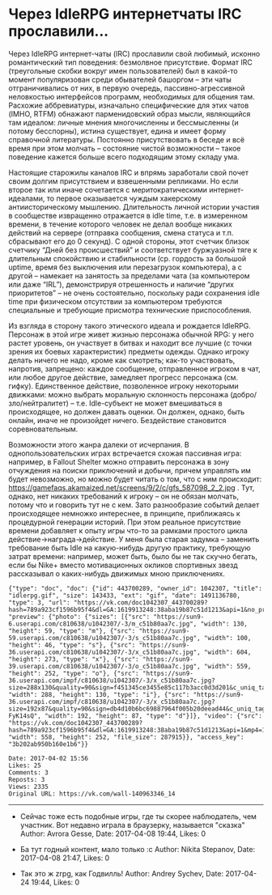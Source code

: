 # Через IdleRPG интернетчаты IRC прославили...

Через IdleRPG интернет-чаты (IRC) прославили свой любимый, исконно романтический тип поведения: безмолвное присутствие. Формат IRC (треугольные скобки вокруг имен пользователей) был в какой-то момент популяризован среди обывателей башоргом – эти чаты отграничивались от них, в первую очередь, пассивно-агрессивной неловкостью интерфейсов программ, необходимых для общения там. Расхожие аббревиатуры, изначально специфические для этих чатов (IMHO, RTFM) обнажают парменидовский образ мысли, являющийся там идеалом: личные мнения многочисленны и бессмысленны (и потому бесспорны), истина существует, едина и имеет форму справочной литературы. Постоянно присутствовать в беседе и всё время при этом молчать – состояние чистой возможности – такое поведение кажется больше всего подходящим этому складу ума.

Настоящие старожилы каналов IRC и впрямь заработали свой почет своим долгим присутствием и взвешенными репликами. Но если второе так или иначе сочетается с меритократическими интернет-идеалами, то первое оказывается чуждым хакерскому антиисторическому мышлению. Длительность личной истории участия в сообществе извращенно отражается в idle time, т.е. в измеренном времени, в течение которого человек не делал вообще никаких действий на сервере (отправка сообщения, смена статуса и т.п. сбрасывают его до 0 секунд). С одной стороны, этот счетчик близок счетчику “Дней без происшествий” и соответствует буржуазной тяге к длительным спокойствию и стабильности (ср. гордость за большой uptime, время без выключения или перезагрузок компьютера), а с другой – намекает на занятость за пределами чата (за компьютером или даже “IRL”), демонстрируя отрешенность и наличие “других приоритетов” – не очень состоятельно, поскольку ради сохранения idle time при физическом отсутствии за компьютером требуются специальные и требующие присмотра технические приспособления.

Из взгляда в сторону такого этического идеала и рождается IdleRPG. Персонаж в этой игре живет жизнью персонажа обычной RPG: у него растет уровень, он участвует в битвах и находит все лучшие (с точки зрения их боевых характеристик) предметы одежды. Однако игроку делать ничего не надо, кроме как смотреть; как-то участвовать, напротив, запрещено: каждое сообщение, отправленное игроком в чат, или любое другое действие, замедляет прогресс персонажа (см. гифку). Единственное действие, позволенное игроку некоторыми движками: можно выбрать моральную склонность персонажа (добро/зло/нейтралитет) – т.е. Idle-субъект не может вмешиваться в происходящее, но должен давать оценки. Он должен, однако, быть онлайн, иначе не произойдет ничего. Бездействие становится соревновательным.

Возможности этого жанра далеки от исчерпания. В однопользовательских играх встречается схожая пассивная игра: например, в Fallout Shelter можно отправить персонажа в зону отчуждения на поиски приключений и добычи, причем управлять им будет невозможно, но можно будет читать о том, что с ним происходит: https://gamefaqs.akamaized.net/screens/9/2/c/gfs_587098_2_2.jpg . Тут, однако, нет никаких требований к игроку – он не обязан молчать, потому что и говорить тут не с кем. Зато разнообразие событий делает происходящее немножко интереснее, в принципе, приближаясь к процедурной генерации историй. При этом реальное присутствие времени добавляет к опыту игры что-то за рамками простого цикла действие->награда->действие. У меня была старая задумка – заменить требование быть Idle на какую-нибудь другую практику, требующую затрат времени: например, может быть, было бы не так скучно бегать, если бы Nike+ вместо мотивационных окликов спортивных звезд рассказывал о каких-нибудь движимых мною приключениях.

```
{"type": "doc", "doc": {"id": 443700289, "owner_id": 1042307, "title": "idlerpg.gif", "size": 143433, "ext": "gif", "date": 1491136780, "type": 3, "url": "https://vk.com/doc1042307_443700289?hash=789a923cf1596b95f4&dl=GA:1619913248:38aba19b87c51d1213&api=1&no_preview=1", "preview": {"photo": {"sizes": [{"src": "https://sun9-6.userapi.com/c810638/u1042307/-3/m_c51b80aa7c.jpg", "width": 130, "height": 59, "type": "m"}, {"src": "https://sun9-59.userapi.com/c810638/u1042307/-3/s_c51b80aa7c.jpg", "width": 100, "height": 46, "type": "s"}, {"src": "https://sun9-36.userapi.com/c810638/u1042307/-3/x_c51b80aa7c.jpg", "width": 604, "height": 273, "type": "x"}, {"src": "https://sun9-39.userapi.com/c810638/u1042307/-3/o_c51b80aa7c.jpg", "width": 559, "height": 252, "type": "o"}, {"src": "https://sun9-36.userapi.com/impf/c810638/u1042307/-3/x_c51b80aa7c.jpg?size=288x130&quality=90&sign=f451345ce3455e85c117b3acc0d3d201&c_uniq_tag=JmxkgChCaokikb45NLIcTCZeuMwWvMsAvbBU1J7H1Eo", "width": 288, "height": 130, "type": "i"}, {"src": "https://sun9-36.userapi.com/impf/c810638/u1042307/-3/x_c51b80aa7c.jpg?size=192x87&quality=90&sign=db4d10b6bc69887964f005b20deead44&c_uniq_tag=Do8ZYmrDoKaAV6wnV2wsDYKHjLs1vDVknH9-FyK14sQ", "width": 192, "height": 87, "type": "d"}]}, "video": {"src": "https://vk.com/doc1042307_443700289?hash=789a923cf1596b95f4&dl=GA:1619913248:38aba19b87c51d1213&api=1&mp4=1", "width": 558, "height": 252, "file_size": 287915}}, "access_key": "3b202ab950b160e1b6"}}
```

    Date: 2017-04-02 15:56
    Likes: 25
    Comments: 3
    Reposts: 3
    Views: 2335
    Original URL: https://vk.com/wall-140963346_14



--------------------

  * Сейчас тоже есть подобные игры, где ты скорее наблюдатель, чем участник. Вот недавно играла в браузерку, называется "сказка"
    Author: Avrora Gesse, Date: 2017-04-08 19:44, Likes: 0


  * Ба тут годный контент, мало только :с
    Author: Nikita Stepanov, Date: 2017-04-08 21:47, Likes: 0


  * Так это ж zrpg, как Годвилль!
    Author: Andrey Sychev, Date: 2017-04-24 19:44, Likes: 0


